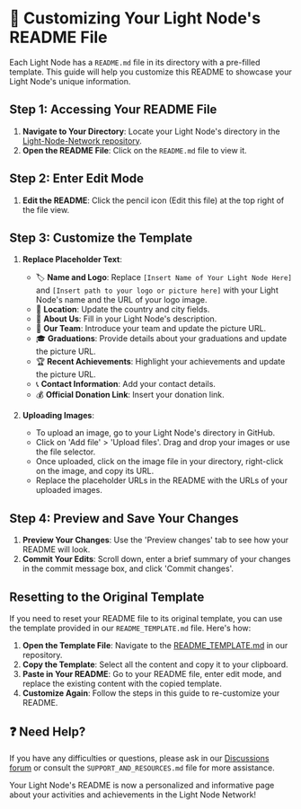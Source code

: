 # 📝 Customizing Your Light Node's README File

Each Light Node has a `README.md` file in its directory with a pre-filled template. This guide will help you customize this README to showcase your Light Node's unique information.

## Step 1: Accessing Your README File

1. **Navigate to Your Directory**: Locate your Light Node's directory in the [Light-Node-Network repository](https://github.com/MyFirstBitcoin/Light-Node-Network).
2. **Open the README File**: Click on the `README.md` file to view it.

## Step 2: Enter Edit Mode

1. **Edit the README**: Click the pencil icon (Edit this file) at the top right of the file view.

## Step 3: Customize the Template

1. **Replace Placeholder Text**: 
    - 🏷️ **Name and Logo**: Replace `[Insert Name of Your Light Node Here]` and `[Insert path to your logo or picture here]` with your Light Node's name and the URL of your logo image.
    - 📍 **Location**: Update the country and city fields.
    - 📖 **About Us**: Fill in your Light Node's description.
    - 👥 **Our Team**: Introduce your team and update the picture URL.
    - 🎓 **Graduations**: Provide details about your graduations and update the picture URL.
    - 🏆 **Recent Achievements**: Highlight your achievements and update the picture URL.
    - 📞 **Contact Information**: Add your contact details.
    - 💰 **Official Donation Link**: Insert your donation link.

2. **Uploading Images**: 
    - To upload an image, go to your Light Node's directory in GitHub.
    - Click on 'Add file' > 'Upload files'. Drag and drop your images or use the file selector.
    - Once uploaded, click on the image file in your directory, right-click on the image, and copy its URL.
    - Replace the placeholder URLs in the README with the URLs of your uploaded images.

## Step 4: Preview and Save Your Changes

1. **Preview Your Changes**: Use the 'Preview changes' tab to see how your README will look.
2. **Commit Your Edits**: Scroll down, enter a brief summary of your changes in the commit message box, and click 'Commit changes'.

## Resetting to the Original Template

If you need to reset your README file to its original template, you can use the template provided in our `README_TEMPLATE.md` file. Here's how:

1. **Open the Template File**: Navigate to the [README_TEMPLATE.md](link-to-README_TEMPLATE.md) in our repository.
2. **Copy the Template**: Select all the content and copy it to your clipboard.
3. **Paste in Your README**: Go to your README file, enter edit mode, and replace the existing content with the copied template.
4. **Customize Again**: Follow the steps in this guide to re-customize your README.

## ❓ Need Help?

If you have any difficulties or questions, please ask in our [Discussions forum](https://github.com/orgs/MyFirstBitcoin/discussions) or consult the `SUPPORT_AND_RESOURCES.md` file for more assistance.

Your Light Node's README is now a personalized and informative page about your activities and achievements in the Light Node Network!

